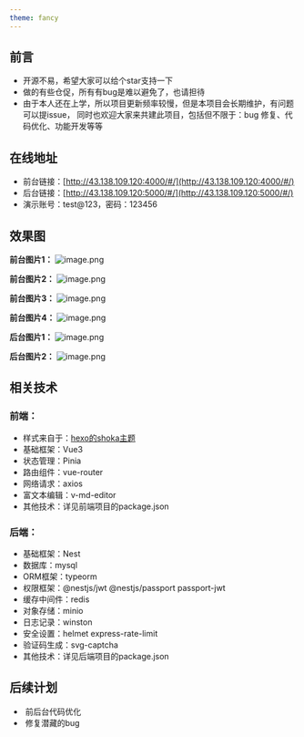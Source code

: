 ```yaml
---
theme: fancy
---
```



## 前言
-   开源不易，希望大家可以给个star支持一下
-   做的有些仓促，所有有bug是难以避免了，也请担待
-   由于本人还在上学，所以项目更新频率较慢，但是本项目会长期维护，有问题可以提issue， 同时也欢迎大家来共建此项目，包括但不限于：bug 修复、代码优化、功能开发等等


## 在线地址
-   前台链接：[http://43.138.109.120:4000/#/](http://43.138.109.120:4000/#/)
-   后台链接：[http://43.138.109.120:5000/#/](http://43.138.109.120:5000/#/)
-   演示账号：test@123，密码：123456


## 效果图
**前台图片1：**
![image.png](https://p1-juejin.byteimg.com/tos-cn-i-k3u1fbpfcp/125915a47a664d5ebcd33826e6358a02~tplv-k3u1fbpfcp-jj-mark:0:0:0:0:q75.image#?w=1913&h=929&s=1931008&e=png&b=5fa6a1)

**前台图片2：**
![image.png](https://p1-juejin.byteimg.com/tos-cn-i-k3u1fbpfcp/bcd46ce263f548df918fd64a64f93847~tplv-k3u1fbpfcp-jj-mark:0:0:0:0:q75.image#?w=1817&h=911&s=840530&e=png&b=fcf9f9)

**前台图片3：**
![image.png](https://p9-juejin.byteimg.com/tos-cn-i-k3u1fbpfcp/2ae4ad7409f740e1977d0903985c6565~tplv-k3u1fbpfcp-jj-mark:0:0:0:0:q75.image#?w=1908&h=908&s=1711197&e=png&b=507494)

**前台图片4：**
![image.png](https://p3-juejin.byteimg.com/tos-cn-i-k3u1fbpfcp/a5803d6b4db647f4b99e546f7a070802~tplv-k3u1fbpfcp-jj-mark:0:0:0:0:q75.image#?w=1889&h=923&s=1460783&e=png&b=faf8f8)

**后台图片1：**
![image.png](https://p1-juejin.byteimg.com/tos-cn-i-k3u1fbpfcp/2b1c82a555f449feab3c5ceed7cb0be1~tplv-k3u1fbpfcp-jj-mark:0:0:0:0:q75.image#?w=1906&h=904&s=120671&e=png&b=f5f7f9)

**后台图片2：**
![image.png](https://p1-juejin.byteimg.com/tos-cn-i-k3u1fbpfcp/83e553b071c042d589cdd2137c547668~tplv-k3u1fbpfcp-jj-mark:0:0:0:0:q75.image#?w=1893&h=794&s=133814&e=png&b=fdfdfd)

## 相关技术
### 前端：

-   样式来自于：[hexo的shoka主题](https://github.com/theme-shoka-x/hexo-theme-shokaX)
-   基础框架：Vue3
-   状态管理：Pinia
-   路由组件：vue-router
-   网络请求：axios
-   富文本编辑：v-md-editor
-   其他技术：详见前端项目的package.json

### 后端：

-   基础框架：Nest
-   数据库：mysql
-   ORM框架：typeorm
-   权限框架：@nestjs/jwt @nestjs/passport passport-jwt
-   缓存中间件：redis
-   对象存储：minio
-   日志记录：winston
-   安全设置：helmet express-rate-limit
-   验证码生成：svg-captcha
-   其他技术：详见后端项目的package.json

## 后续计划
-    前后台代码优化
-    修复潜藏的bug

